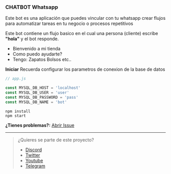 ### CHATBOT Whatsapp

Este bot es una aplicación que puedes vincular con tu whatsapp crear flujos para automatizar tareas en tu negocio o procesos repetitivos

Este bot contiene un flujo basico en el cual una persona (cliente) escribe **"hola"** y el bot responde.
- Bienvenido a mi tienda
- Como puedo ayudarte?
- Tengo: Zapatos Bolsos etc..

__Iniciar__
Recuerda configurar los parametros de conexion de la base de datos
```js
// app.js

const MYSQL_DB_HOST = 'localhost'
const MYSQL_DB_USER = 'user'
const MYSQL_DB_PASSWORD = 'pass'
const MYSQL_DB_NAME = 'bot'
```

```
npm install
npm start
```

__¿Tienes problemas?:__ [Abrir Issue](https://github.com/codigoencasa/bot-whatsapp/issues/new/choose)

------
> ¿Quieres se parte de este proyecto?
> -   [Discord](https://link.codigoencasa.com/DISCORD)
> -   [Twitter](https://twitter.com/leifermendez)
> -   [Youtube](https://www.youtube.com/watch?v=5lEMCeWEJ8o&list=PL_WGMLcL4jzWPhdhcUyhbFU6bC0oJd2BR)
> -   [Telegram](https://t.me/leifermendez)
